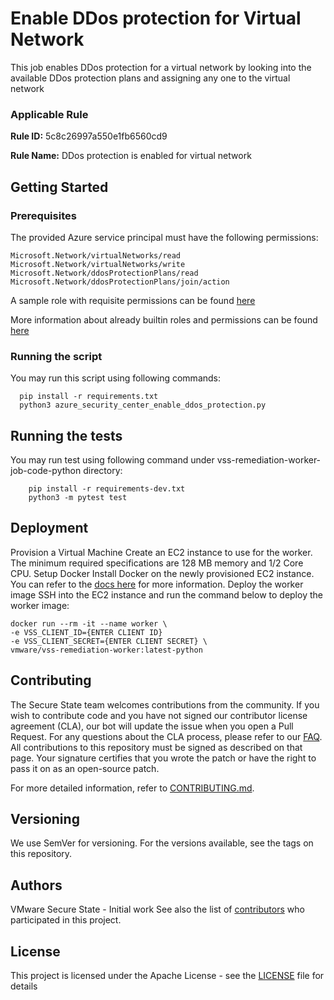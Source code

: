 # Enable DDos protection for Virtual Network

This job enables DDos protection for a virtual network by looking into the available DDos protection plans and assigning any one to the virtual network

### Applicable Rule

**Rule ID:**
5c8c26997a550e1fb6560cd9

**Rule Name:**
DDos protection is enabled for virtual network

## Getting Started
### Prerequisites
The provided Azure service principal must have the following permissions: 
```
Microsoft.Network/virtualNetworks/read 
Microsoft.Network/virtualNetworks/write
Microsoft.Network/ddosProtectionPlans/read 
Microsoft.Network/ddosProtectionPlans/join/action
```

A sample role with requisite permissions can be found [here]()

More information about already builtin roles and permissions can be found [here](https://docs.microsoft.com/en-us/azure/role-based-access-control/built-in-roles)

### Running the script
You may run this script using following commands:

```
  pip install -r requirements.txt
  python3 azure_security_center_enable_ddos_protection.py
```
## Running the tests
You may run test using following command under vss-remediation-worker-job-code-python directory:

```
    pip install -r requirements-dev.txt
    python3 -m pytest test
```
## Deployment
Provision a Virtual Machine Create an EC2 instance to use for the worker. The minimum required specifications are 128 MB memory and 1/2 Core CPU.
Setup Docker Install Docker on the newly provisioned EC2 instance. You can refer to the [docs here](https://docs.aws.amazon.com/AmazonECS/latest/developerguide/docker-basics.html) for more information.
Deploy the worker image SSH into the EC2 instance and run the command below to deploy the worker image:
  ```
  docker run --rm -it --name worker \
  -e VSS_CLIENT_ID={ENTER CLIENT ID}
  -e VSS_CLIENT_SECRET={ENTER CLIENT SECRET} \
  vmware/vss-remediation-worker:latest-python
  ```
## Contributing
The Secure State team welcomes contributions from the community. If you wish to contribute code and you have not signed our contributor license agreement (CLA), our bot will update the issue when you open a Pull Request. For any questions about the CLA process, please refer to our [FAQ](https://cla.vmware.com/faq). All contributions to this repository must be signed as described on that page. Your signature certifies that you wrote the patch or have the right to pass it on as an open-source patch.

For more detailed information, refer to [CONTRIBUTING.md](https://github.com/vmware-samples/secure-state-remediation-jobs/blob/master/CONTRIBUTING.md).

## Versioning
We use SemVer for versioning. For the versions available, see the tags on this repository.

## Authors
VMware Secure State - Initial work
See also the list of [contributors](https://github.com/vmware-samples/secure-state-remediation-jobs/graphs/contributors) who participated in this project.

## License
This project is licensed under the Apache License - see the [LICENSE](https://github.com/vmware-samples/secure-state-remediation-jobs/blob/master/LICENSE.txt) file for details